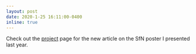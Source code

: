 ```yaml
---
layout: post
date: 2020-1-25 16:11:00-0400
inline: true
---
```


Check out the <a href='http://ewinapun.com/projects'>project</a> page for the new article on the SfN poster I presented last year.
